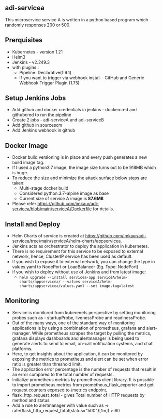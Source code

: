 ## adi-servicea
This microservice service A is written in a python based program which randomly responses 200 or 500.
## Prerquisites
* Kubernetes - version 1.21
* Helm3
* Jenkins - v2.249.3 
 * with plugins : 
   * Pipeline: Declarative(1.9.1) 
   * If you want to trigger via webhook install - GitHub and Generic Webhook Trigger Plugin (1.75)
## Setup Jenkins Jobs
* Add github and docker credentials in jenkins - dockercred and githubcred to run the pipeline
* Create 2 jobs - adi-serviceA and adi-serviceB
* Add github in sourcescm
* Add Jenkins webhook in github
## Docker Image
* Docker build versioning is in place and every push generates a new build image tag.
* If I used a python3.7 image, the image size turns out to be 918MB which is huge.
* To reduce the size and minimize the attack surface below steps are taken:
  * Multi-stage docker build 
  * Considered python:3.7-alpine image as base
  * Current size of service A image is **87.6MB**
* Please refer https://github.com/imkaur/adi-servicea/blob/main/serviceA/Dockerfile for details.
## Install and Deploy
* Helm Charts of service is created at https://github.com/imkaur/adi-servicea/tree/main/serviceA/helm-charts/appservicea.
* Jenkins acts as orchestrator to deploy the application in kubernetes.
* There is no requirement for this service to be exposed to external network, hence, ClusterIP service has been used as default. 
* If you wish to expose it to external network, you can change the type in values.yaml to NodePort or LoadBalancer (Eg. Type: NodePort)
* If you wish to deploy without use of Jenkins and from latest image:
  * `helm upgrade --install servicea-app serviceA/helm-charts/appservicea/ --values serviceA/helm-charts/appservicea/values.yaml --set image.tag=latest`
## Monitoring
* Service is monitored from kuberenets perspective by setting monitoring probes such as - startupProbe, livenessProbe and readinessProbe.
* Out of the many ways, one of the standard way of monitoring applications is by using a combination of prometheus, grafana and alert-manager. While prometheus scrapes the target by pulling the metrics, grafana displays dashboards and alertmanager is being used to generate alerts to send to email, on-call notification systems, and chat platforms.
* Here, to get insights about the application, it can be monitored by exposing the metrics to prometheus and alert can be set when error ratio is greater than threshold limit. 
* The application error percentage is the number of requests that result in an error compared to the total number of requests.
* Initialize prometheus metrics by prometheus client library. It is possible to import prometheus metrics from prometheus_flask_exporter and get request counters exposed to /metrics endpoint.
* flask_http_request_total - gives Total number of HTTP requests by method and status
* Add a rule to alertmanager with value such as => rate(flask_http_request_total{status="500"}[1m]) > 60
